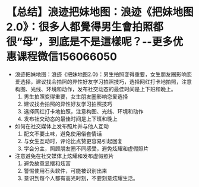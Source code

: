 # 【总结】浪迹把妹地图：浪迹《把妹地图2.0》：很多人都覺得男生會拍照都很“母”，到底是不是這樣呢？--更多优惠课程微信156066050

-   浪迹把妹地图：浪迹《把妹地图2.0》：男生拍照变得重要，女生朋友圈影响恋爱选择，建议找会拍照的异性好友学习拍照技巧，选择网红打卡地拍照，注意构图、光线、环境和动作，发布社交动态的最佳时间是上下班和晚上。 
    1.  男生拍照变得重要，女生朋友圈影响恋爱选择
    2.  建议找会拍照的异性好友学习拍照技巧
    3.  选择网红打卡地拍照，注意构图、光线、环境和动作
    4.  发布社交动态的最佳时间是上下班和晚上
-   如何在社交媒体上发布照片并与他人互动
    1.  配文不要土味，避免使用俗套情话
    2.  与女生互动时，评论比点赞更容易引起回复
    3.  学会分主，照顾朋友圈不同感受，避免炫耀和虚假照片
-   注意避免在社交媒体上炫耀和发布虚假照片
    1.  避免故意显摆和炫富
    2.  警惕使用石头软件，可能被识别出来
    3.  意识到每个人都有高光时刻，不要刻意炫耀生活。
